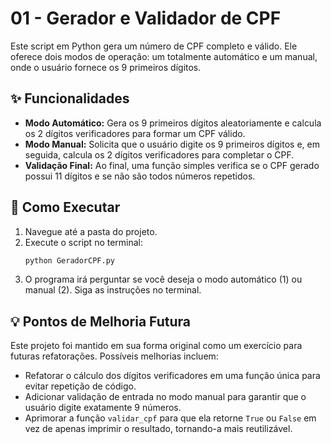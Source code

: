 # 01 - Gerador e Validador de CPF

Este script em Python gera um número de CPF completo e válido. Ele oferece dois modos de operação: um totalmente automático e um manual, onde o usuário fornece os 9 primeiros dígitos.

## ✨ Funcionalidades

-   **Modo Automático:** Gera os 9 primeiros dígitos aleatoriamente e calcula os 2 dígitos verificadores para formar um CPF válido.
-   **Modo Manual:** Solicita que o usuário digite os 9 primeiros dígitos e, em seguida, calcula os 2 dígitos verificadores para completar o CPF.
-   **Validação Final:** Ao final, uma função simples verifica se o CPF gerado possui 11 dígitos e se não são todos números repetidos.

## 🚀 Como Executar

1.  Navegue até a pasta do projeto.
2.  Execute o script no terminal:
    ```bash
    python GeradorCPF.py
    ```
3.  O programa irá perguntar se você deseja o modo automático (1) ou manual (2). Siga as instruções no terminal.

## 💡 Pontos de Melhoria Futura

Este projeto foi mantido em sua forma original como um exercício para futuras refatorações. Possíveis melhorias incluem:
-   Refatorar o cálculo dos dígitos verificadores em uma função única para evitar repetição de código.
-   Adicionar validação de entrada no modo manual para garantir que o usuário digite exatamente 9 números.
-   Aprimorar a função `validar_cpf` para que ela retorne `True` ou `False` em vez de apenas imprimir o resultado, tornando-a mais reutilizável.